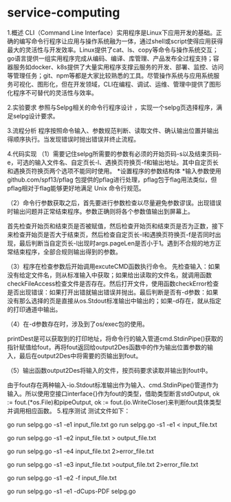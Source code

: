 # service-computing
1.概述
CLI（Command Line Interface）实用程序是Linux下应用开发的基础。正确的编写命令行程序让应用与操作系统融为一体，通过shell或script使得应用获得最大的灵活性与开发效率。Linux提供了cat、ls、copy等命令与操作系统交互；go语言提供一组实用程序完成从编码、编译、库管理、产品发布全过程支持；容器服务如docker、k8s提供了大量实用程序支撑云服务的开发、部署、监控、访问等管理任务；git、npm等都是大家比较熟悉的工具。尽管操作系统与应用系统服务可视化、图形化，但在开发领域，CLI在编程、调试、运维、管理中提供了图形化程序不可替代的灵活性与效率。

2.实验要求
参照与Selpg相关的命令行程序设计 ，实现一个selpg页选择程序，满足selpg设计要求。

3.流程分析
程序按照命令输入、参数规范判断、读取文件、确认输出位置并输出得顺序执行。当发现错误时抛出错误并终止流程。

4.代码实现
（1）需要记住selpg所需要的参数有必须的开始页码-s以及结束页码-e，可选的输入文件名、自定页长-l、遇换页符换页-f和输出地址。其中自定页长和遇换页符换页两个选项不能同时使用。
*设置程序的参数结构体
*输入参数使用 github.com/spf13/pflag 包提供的pflag进行处理，pflag包于flag用法类似，但pflag相对于flag能够更好地满足 Unix 命令行规范。

（2）命令行参数获取之后，首先要进行参数检查以尽量避免参数谬误。出现错误时输出问题并正常结束程序。参数正确则将各个参数值输出到屏幕上。

首先检查开始页和结束页是否被赋值，然后检查开始页和结束页是否为正数，接下来检查开始页是否大于结束页，然后检查自定页长-l和遇换页符换页-f是否同时出现，最后判断当自定页长-l出现时args.pageLen是否小于1。遇到不合规的地方正常结束程序，全部合规则输出得到的参数。

（3）程序在检查参数后开始调用excuteCMD函数执行命令。
先检查输入：如果没有给定文件名，则从标准输入中获取；如果给出读取的文件名，就调用函数checkFileAccess检查文件是否存在。然后打开文件，使用函数checkError检查是否出现错误：如果打开出错就输出错误并抛出。最后判断是否有-d参数：如果没有那么选择的页是直接从os.Stdout标准输出中输出的；如果-d存在，就从指定的打印通道中输出。

（4）在-d参数存在时，涉及到了os/exec包的使用。

printDest是可以获取到的打印地址，将命令行的输入管道cmd.StdinPipe()获取的指针赋值给fout，再将fout返回给output2Des函数中的作为输出位置参数的输入，最后在output2Des中将需要的页输出到fout。

（5）输出函数output2Des将输入的文件，按页码要求读取并输出到fout中。


由于fout存在两种输入-io.Stdout标准输出作为输入、cmd.StdinPipe()管道作为输入。所以使用空接口interface{}作为fout的类型，借助类型断言stdOutput, ok := fout.(*os.File)和pipeOutput, ok := fout.(io.WriteCloser)来判断fout具体类型并调用相应函数。
5.程序测试
测试文件如下：

go run selpg.go -s1 -e1 input_file.txt
go run selpg.go -s1 -e1 < input_file.txt

go run selpg.go -s1 -e2 input_file.txt > output_file.txt


go run selpg.go -s1 -e4 input_file.txt 2>error_file.txt


go run selpg.go -s1 -e3 input_file.txt >output_file.txt 2>error_file.txt


go run selpg.go -s1 -e2 -f input_file.txt


go run selpg.go -s1 -e1 -dCups-PDF selpg.go

